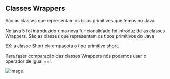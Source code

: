 ## Classes Wrappers

São as classes que representam os tipos primitivos que temos no Java

No java 5 foi introduzido uma nova funcionalidade foi introduzida as classes Wrappers. São as classes que representam os tipos primitivos do Java

EX: a classe Short ela empacota o tipo primitivo short.

Para fazer comparação das classes Wrappers nós podemos usar o operador de igual'=='.


![image](https://user-images.githubusercontent.com/52088444/152262723-03babb61-466b-4515-9de2-e2bd53a00a2a.png)


